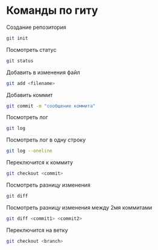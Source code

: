 # Команды по гиту

Создание репозитория
```sh
git init 
```

Посмотреть статус
```sh
git status
```

Добавить в изменения файл
```sh
git add <filename>
```

Добавить коммит 
```sh
git commit -m "сообщение коммита"
```

Посмотреть лог
```sh
git log 
```

Посмотреть лог в одну строку
```sh
git log --oneline
```

Переключится к коммиту
```sh
git checkout <commit>
```

Посмотреть разницу изменения
```sh
git diff
```

Посмотреть разницу изменения между 2мя коммитами
```sh
git diff <commit1> <commit2>
```
Переключится на ветку
```sh
git checkout <branch>
```